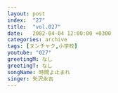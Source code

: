 ```yaml
---
layout: post
index:  "27"
title:  "vol.027"
date:   2002-04-04 12:00:00 +0300
categories: archive
tags: [ヌンチャク,小学校]
youtube: "027"
greetingM: なし
greetingT: なし
songName: 時間よ止まれ
singer: 矢沢永吉
---
```

